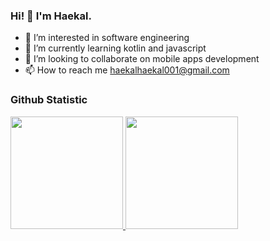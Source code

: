 ### Hi! 👋 I'm Haekal.

- 👀 I’m interested in software engineering
- 🌱 I’m currently learning kotlin and javascript
- 💞️ I’m looking to collaborate on mobile apps development
- 📫 How to reach me haekalhaekal001@gmail.com

<!---
haekal2/haekal2 is a ✨ special ✨ repository because its `README.md` (this file) appears on your GitHub profile.
You can click the Preview link to take a look at your changes.
--->

### Github Statistic
<p align="left">
<a href="https://github.com/rifkyhaekal">
  <img height="180em" src="https://github-readme-stats-eight-theta.vercel.app/api?username=gilangadhan&show_icons=true&theme=algolia&include_all_commits=true&count_private=true"/>
  <img height="180em" src="https://github-readme-stats-eight-theta.vercel.app/api/top-langs/?username=gilangadhan&layout=compact&langs_count=8&theme=algolia"/>
</a>
</p>
